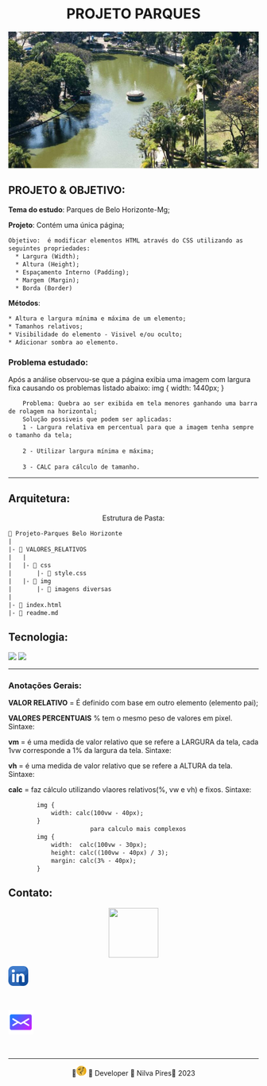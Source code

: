 # <center>PROJETO PARQUES</center>
![parques](img/municipal1.jpg)



## PROJETO & OBJETIVO:

__Tema do estudo__: Parques de Belo Horizonte-Mg;

__Projeto__:  Contém uma única página;

    Objetivo:  é modificar elementos HTML através do CSS utilizando as seguintes propriedades:
      * Largura (Width);
      * Altura (Height);
      * Espaçamento Interno (Padding);
      * Margem (Margin);
      * Borda (Border)

  __Métodos__:

    * Altura e largura mínima e máxima de um elemento; 
    * Tamanhos relativos;
    * Visibilidade do elemento - Visivel e/ou oculto;
    * Adicionar sombra ao elemento.

 

### Problema estudado:
Após a análise  observou-se que a  página  exibia uma imagem com largura fixa causando os problemas listado abaixo:
img {
    width: 1440px;
}

        Problema: Quebra ao ser exibida em tela menores ganhando uma barra de rolagem na horizontal;
        Solução possiveis que podem ser aplicadas: 
        1 - Largura relativa em percentual para que a imagem tenha sempre o tamanho da tela;

        2 - Utilizar largura mínima e máxima;

        3 - CALC para cálculo de tamanho.

---
## Arquitetura:

<center>Estrutura de Pasta:</center>


    📁 Projeto-Parques Belo Horizonte
    |
    |- 📁 VALORES_RELATIVOS
    |   |
    |   |- 📁 css
    |       |- 📑 style.css
    |   |- 📁 img
    |       |- 📑 imagens diversas
    |
    |- 📑 index.html
    |- 📑 readme.md
  
## Tecnologia:
![](https://img.shields.io/badge/HTML-239120?style=for-the-badge&logo=html5&logoColor=white)
![](https://img.shields.io/badge/CSS-239120?&style=for-the-badge&logo=css3&logoColor=white)  

---

### Anotações Gerais:
__VALOR RELATIVO__ = É definido com base em outro elemento (elemento pai);


__VALORES PERCENTUAIS__ % tem o mesmo peso de valores em pixel.
Sintaxe: 

__vm__ = é uma medida de valor relativo que se refere a LARGURA da tela, cada 1vw corresponde a 1% da largura da tela.
Sintaxe:

__vh__ = é uma medida de valor relativo que se refere a ALTURA  da tela.
Sintaxe:

__calc__ = faz cálculo utilizando vlaores relativos(%, vw e vh) e fixos.
Sintaxe:

            img {
                width: calc(100vw - 40px);
            }
                           para calculo mais complexos
            img {
                width:  calc(100vw - 30px);
                height: calc((100vw - 40px) / 3);
                margin: calc(3% - 40px);
            }

## Contato:



<center><img src="https://gifmania.com.br/wp-content/uploads/2020/12/fala_comigo.gif" width="100px" height="100px"></center>


<widht><a href="https://www.linkedin.com/in/nilva-pires" target="_blank">
<img text-align="left"  src="img/linkedin.png" alt="linkedin" width="40px" height="40px"></a></widht>  

<br>


 <left><a href="mailto:piresnilva@gmail.com" target="_blank">
<img text-align="right" src="img/email.png" alt="e-mail"  width="50px" height="50px"></a>  </left>

<br>  

___

<center>🔸<img src="img/mpnf.png" width="20px" height="20px"> 🔸 Developer 🔸 Nilva Pires🔸 2023</center>
